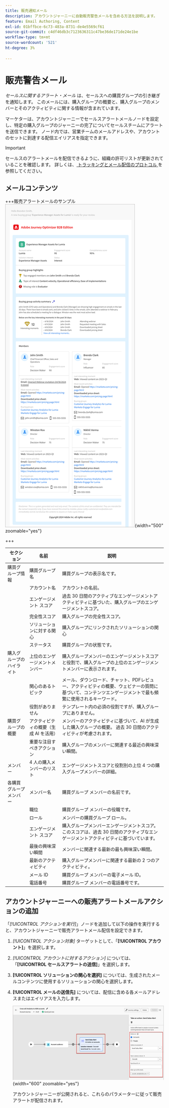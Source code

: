 ```yaml
---
title: 販売通知メール
description: アカウントジャーニーに自動販売警告メールを含める方法を説明します。
feature: Email Authoring, Content
exl-id: 01bffbce-6c73-483a-8731-de4e5569cf61
source-git-commit: c4df46db3c7123636311c47be36de171de24e1be
workflow-type: tm+mt
source-wordcount: '521'
ht-degree: 3%

---
```


# 販売警告メール

_セールスに関するアラート・メール_ は、セールスへの購買グループの引き継ぎを通知します。 このメールには、購入グループの概要と、購入グループのメンバーとそのアクティビティに関する情報が含まれています。

マーケターは、アカウントジャーニーでセールスアラートメールノードを設定し、特定の購入グループのジャーニーの完了についてセールスチームにアラートを送信できます。 ノード内では、営業チームのメールアドレスや、アカウントのセットに到達する配信エイリアスを指定できます。

>[!IMPORTANT]
>
>セールスのアラートメールを配信できるように、組織の許可リストが更新されていることを確認します。 詳しくは、[ トラッキングとメール配信のプロトコル ](../start/email-protocols.md) を参照してください。

## メールコンテンツ

+++販売アラートメールのサンプル
![ デフォルトテンプレートを使用した販売アラートメールの例 ](./assets/sales-alert-email-example.png){width="500" zoomable="yes"}

+++

| セクション | 名前 | 説明 |
| - | ---- | ----------- |
| 購買グループ情報 | 購買グループ名 | 購買グループの表示名です。 |
|   | アカウント名 | アカウントの名前。 |
|   | エンゲージメント スコア | 過去 30 日間のアクティブなエンゲージメントアクティビティに基づいた、購入グループのエンゲージメントスコア。 |
|   | 完全性スコア | 購入グループの完全性スコア。 |
|   | ソリューションに対する関心 | 購入グループにリンクされたソリューションの関心 |
|   | ステータス | 購買グループの状態です。 |
| 購入グループのハイライト | 上位のエンゲージメントメンバー | 購入グループメンバーのエンゲージメントスコアと役割で、購入グループの上位のエンゲージメントメンバーに表示されます。 |
|   | 関心のあるトピック | メール、ダウンロード、チャット、PDFレビュー、アクティビティの概要、ウェビナーの質問に基づいて、コンテンツエンゲージメントで最も頻繁に使用されるキーワード。 |
|   | 役割がありません | テンプレート内の必須の役割ですが、購入グループにありません。 |
| 購買グループの概要 | アクティビティの概要（生成 AI を活用） | メンバーのアクティビティに基づいて、AI が生成した購入グループの概要。 過去 30 日間のアクティビティが考慮されます。 |
|   | 重要な注目すべきアクション | 購入グループのメンバーに関連する最近の興味深い瞬間。 |
| メンバー | 4 人の購入メンバーのリスト | エンゲージメントスコアと役割別の上位 4 つの購入グループメンバーの詳細。 |
| 各購買グループ メンバー | メンバー名 | 購買グループ メンバーの名前です。 |
|   | 職位 | 購買グループ メンバーの役職です。 |
|   | ロール | メンバーの購買グループ ロール。 |
|   | エンゲージメント スコア | 購入グループメンバーエンゲージメントスコア。 このスコアは、過去 30 日間のアクティブなエンゲージメントアクティビティに基づいています。 |
|   | 最後の興味深い瞬間 | メンバーに関連する最新の最も興味深い瞬間。 |
|   | 最新のアクティビティ | 購入グループメンバーに関連する最新の 2 つのアクティビティ。 |
|   | メール ID | 購買グループ メンバーの電子メール ID。 |
|   | 電話番号 | 購買グループ メンバーの電話番号です。 |

## アカウントジャーニーへの販売アラートメールアクションの追加

「_[!UICONTROL アクションを実行]_」ノードを追加して以下の操作を実行すると、アカウントジャーニーで販売アラートメール配信を設定できます。

1. _[!UICONTROL アクション対象]_ ターゲットとして、「**[!UICONTROL アカウント]**」を選択します。

1. _[!UICONTROL アカウントに対するアクション]_ については、「**[!UICONTROL セールスアラートの送信]**」を選択します。

1. **[!UICONTROL ソリューションの関心を選択]** については、生成されたメールコンテンツに使用するソリューションの関心を選択します。

1. **[!UICONTROL メールの送信先]** については、配信に含める各メールアドレスまたはエイリアスを入力します。

   ![ 新しいメールを作成ダイアログ ](assets/sales-alert-email-journey-node.png){width="600" zoomable="yes"}

   アカウントジャーニーが公開されると、これらのパラメーターに従って販売アラートが配信されます。
